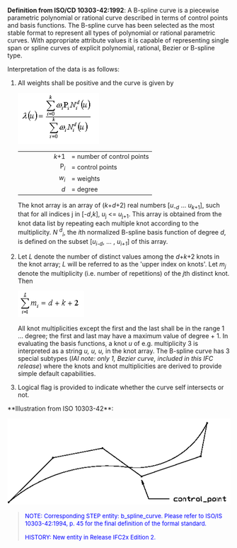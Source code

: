 **Definition from ISO/CD 10303-42:1992**: A B-spline curve is a piecewise parametric polynomial or rational curve described in terms of control points and basis functions. The B-spline curve has been selected as the most stable format to represent all types of polynomial or rational parametric curves. With appropriate attribute values it is capable of representing single span or spline curves of explicit polynomial, rational, Bezier or B-spline type.

Interpretation of the data is as follows:

<ol> 
		<li> 
		  <p>All weights shall be positive and the curve is given by</p><img src="figures/IfcBSplineCurve-Math1.gif" width="183" height="115" border="0"> 
		  <table> 
			 <tr> 
				<td align="RIGHT" width="100"><i>k</i>+1</td> 
				<td> = number of control points</td> 
			 </tr> 
			 <tr> 
				<td align="RIGHT" width="100">P<sub><i>i</i></sub></td> 
				<td>= control points</td> 
			 </tr> 
			 <tr> 
				<td align="RIGHT" width="100"><i>w</i><sub><i>i</i></sub></td> 
				<td>= weights</td> 
			 </tr> 
			 <tr> 
				<td align="RIGHT" width="100"><i>d</i></td> 
				<td>= degree</td> 
			 </tr> 
		  </table> 
		  <p>The knot array is an array of (<i>k</i>+<i>d</i>+2) real numbers
			 [<i>u</i><sub>-<i>d</i></sub> ... <i>u</i><sub><i>k</i>+1</sub>], such that for
			 all indices j in [-<i>d</i>,<i>k</i>], <i>u</i><sub>j</sub> &lt;=
			 <i>u</i><sub>j+1</sub>. This array is obtained from the knot data list by
			 repeating each multiple knot according to the multiplicity. <i>N
			 <sup>d</sup><sub>i</sub></i>, the <i>i</i>th normalized B-spline basis function
			 of degree <i>d</i>, is defined on the subset [<i>u<sub>i-d</sub></i>, ... ,
			 <i>u<sub>i+1</sub></i>] of this array.</p></li> 
		<li> 
		  <p>Let <i>L</i> denote the number of distinct values among the
			 <i>d</i>+<i>k</i>+2 knots in the knot array; <i>L</i> will be referred to as
			 the 'upper index on knots'. Let <i>m<sub>j</sub></i> denote the multiplicity
			 (i.e. number of repetitions) of the <i>j</i>th distinct knot. Then</p>
		  <img src="figures/IfcBSplineCurve-Math2.gif" width="149" height="59" border="0"> 
		  <p>All knot multiplicities except the first and the last shall be in
			 the range 1 ... degree; the first and last may have a maximum value of degree +
			 1. In evaluating the basis functions, a knot <i>u</i> of e.g. multiplicity 3 is
			 interpreted as a string <i>u, u, u,</i> in the knot array. The B-spline curve
			 has 3 special subtypes (<i>IAI note: only 1, Bezier curve, included in this IFC
			 release</i>) where the knots and knot multiplicities are derived to provide
			 simple default capabilities.</p></li> 
		<li>Logical flag is provided to indicate whether the curve self
		  intersects or not.</li> 
	 </ol>
**Illustration from ISO 10303-42**:

![control points](figures/IfcBSplineCurve-Fig1.gif)
> <font size="-1" color="#0000FF">NOTE: Corresponding STEP entity:
		  b_spline_curve. Please refer to ISO/IS 10303-42:1994, p. 45 for the final
		  definition of the formal standard. </font>
> 
> <font size="-1" color="#0000FF">HISTORY: New entity in Release IFC2x
		  Edition 2.</font>
>